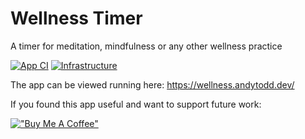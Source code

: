 # Wellness Timer
A timer for meditation, mindfulness or any other wellness practice

[![App CI](https://github.com/andy-todd-dev/wellness_timer/actions/workflows/build.yaml/badge.svg?branch=main)](https://github.com/andy-todd-dev/wellness_timer/actions/workflows/build.yaml)
[![Infrastructure](https://github.com/andy-todd-dev/wellness_timer/actions/workflows/infrastructure.yaml/badge.svg?branch=main)](https://github.com/andy-todd-dev/wellness_timer/actions/workflows/infrastructure.yaml)

The app can be viewed running here: https://wellness.andytodd.dev/


If you found this app useful and want to support future work:

[!["Buy Me A Coffee"](https://www.buymeacoffee.com/assets/img/custom_images/orange_img.png)](https://www.buymeacoffee.com/andytodddev)
